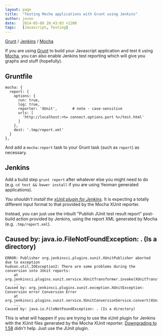 ```yaml
---
layout: page
title:  "Testing Mocha applications with Grunt using Jenkins"
author: jevon
date:   2014-05-08 20:43:03 +1200
tags:   [Javascript, Testing]
---
```


[Grunt](Grunt.md) / [Jenkins](Jenkins.md) / [Mocha](Mocha.md)

If you are using [Grunt](Grunt.md) to build your Javascript application and test it using [Mocha](Mocha.md), you can also enable Jenkins test reporting which will give you graphs and stuff (hopefully).

## Gruntfile

```
mocha: {
  report: {
    options: {
      run: true,
      log: true,
      reporter: 'XUnit',       # note - case-sensitive
      urls: [
        'http://localhost:<%= connect.options.port %>/test.html'
      ]
    },
    dest: '.tmp/report.xml'
  }
},
```

And add a `mocha:report` task to your Grunt task (such as `report`) as necessary.

## Jenkins

Add a build step `grunt report` after whatever else you might need to do (e.g. `cd test && bower install` if you are using Yeoman generated applications).

*You shouldn't install the <a href="https://wiki.jenkins-ci.org/display/JENKINS/xUnit+Plugin">xUnit plugin for Jenkins</a>.* It is expecting a totally different input format to that provided by the Mocha XUnit reporter.

Instead, you can just use the inbuilt "Publish JUnit test result report" post-build action provided by Jenkins, using the report XML generated by Mocha (e.g. `.tmp/report.xml`).

## Caused by: java.io.FileNotFoundException: . (Is a directory)

```
ERROR: Publisher org.jenkinsci.plugins.xunit.XUnitPublisher aborted due to exception
hudson.util.IOException2: There are some problems during the conversion into JUnit reports: 
	at org.jenkinsci.plugins.xunit.service.XUnitTransformer.invoke(XUnitTransformer.java:153)
	...
Caused by: org.jenkinsci.plugins.xunit.exception.XUnitException: Conversion error Conversion Error
	at org.jenkinsci.plugins.xunit.service.XUnitConversionService.convert(XUnitConversionService.java:64)
	...
Caused by: java.io.FileNotFoundException: . (Is a directory)
```

This is what will happen if you are trying to use the xUnit plugin for Jenkins with the XUnit files generated by the Mocha XUnit reporter. <a href="https://groups.google.com/forum/#!topic/nodejs/E3UgP58K3YU">Downgrading to 1.58</a> didn't help. Just use the JUnit plugin.
